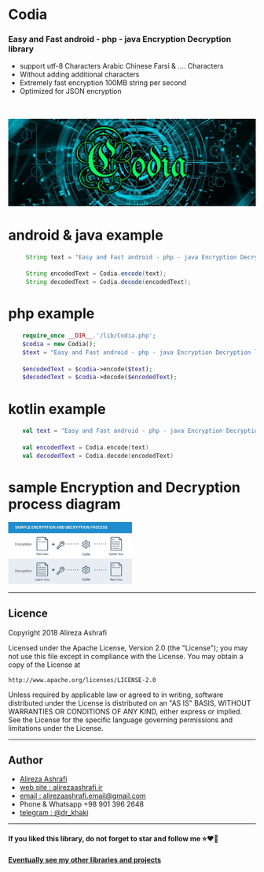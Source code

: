 # Codia
### Easy and Fast android - php - java Encryption Decryption library
 - support utf-8 Characters Arabic Chinese Farsi & .... Characters
 - Without adding additional characters
 - Extremely fast encryption 100MB string per second
 - Optimized for JSON encryption
<br>
<br>

<img src="https://raw.githubusercontent.com/alirezaashrafi/Codia/master/codia.jpg"/>

# android & java example


```java
     String text = "Easy and Fast android - php - java Encryption Decryption library";

     String encodedText = Codia.encode(text);
     String decodedText = Codia.decode(encodedText);

```


# php example
```php
    require_once __DIR__.'/lib/Codia.php';
    $codia = new Codia();
    $text = "Easy and Fast android - php - java Encryption Decryption library";

    $encodedText = $codia->encode($text);
    $decodedText = $codia->decode($encodedText);

```
# kotlin example
```kt
    val text = "Easy and Fast android - php - java Encryption Decryption library"

    val encodedText = Codia.encode(text)
    val decodedText = Codia.decode(encodedText)
```
# sample Encryption and Decryption process diagram
<img src="https://raw.githubusercontent.com/alirezaashrafi/Codia/master/diagram.jpg" width="50%"/>


---
## Licence
Copyright 2018 Alireza Ashrafi

Licensed under the Apache License, Version 2.0 (the "License");
you may not use this file except in compliance with the License.
You may obtain a copy of the License at

    http://www.apache.org/licenses/LICENSE-2.0

Unless required by applicable law or agreed to in writing, software
distributed under the License is distributed on an "AS IS" BASIS,
WITHOUT WARRANTIES OR CONDITIONS OF ANY KIND, either express or implied.
See the License for the specific language governing permissions and
limitations under the License.


---
## Author
 - [Alireza Ashrafi](https://github.com/alirezaashrafi)
 - [web site : alirezaashrafi.ir](http://alirezaashrafi.ir)
 - [email : alirezaashrafi.email@gmail.com](alirezaashrafi.email@gmail.com)
 - Phone & Whatsapp +98 901 396 2648
 - [telegram : @dr_khaki](http://t.me/dr_khaki)

 ---
#### If you liked this library, do not forget to star and follow me ⭐️❤️️💙
#### [Eventually see my other libraries and projects](https://github.com/alirezaashrafi/)
